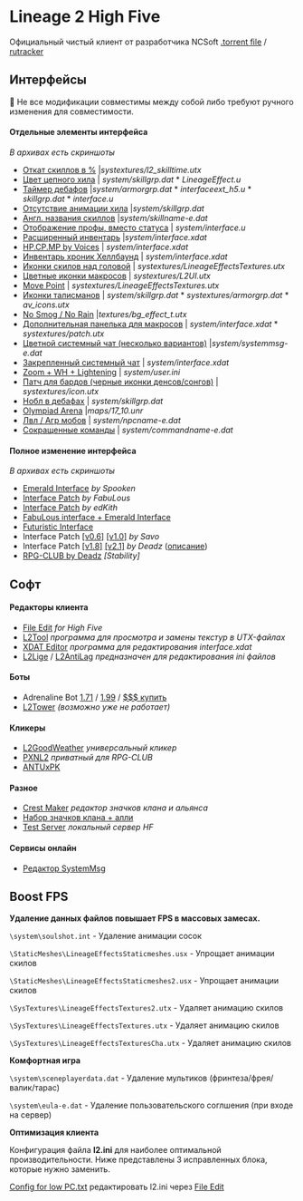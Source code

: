 

# Lineage 2 High Five

Официальный чистый клиент от разработчика NCSoft [.torrent file](https://yadi.sk/d/m7VxuB31HSBR4A) / [rutracker](https://rutracker.org/forum/viewtopic.php?t=4088128)

## Интерфейсы

:red_circle: ​Не все модификации совместимы между собой либо требуют ручного изменения для совместимости.

#### Отдельные элементы интерфейса

*В архивах есть скриншоты*

- [Откат скиллов в %](https://yadi.sk/d/PRTNIBkVwm9syA) |*systextures/l2_skilltime.utx*
- [Цвет цепного хила](https://yadi.sk/d/6Qnk9QjAm7mqnw) | *system/skillgrp.dat* * *LineageEffect.u*
- [Таймер дебафов](https://yadi.sk/d/SFJFGotbbBJKHg) |*system/armorgrp.dat* * *interfaceext_h5.u* * *skillgrp.dat* * *interface.u*
- [Отсутствие анимации хила](https://yadi.sk/d/6epI3Bv4kyCV2Q) |*system/skillgrp.dat*
- [Англ. названия скиллов](https://yadi.sk/d/ctJcb8uPkpO7MQ) |*system/skillname-e.dat*
- [Отображение профы, вместо статуса](https://yadi.sk/d/3oMknrg9QuTdHA) | *system/interface.u*
- [Расширенный инвентарь](https://yadi.sk/d/BSRPLFewZ6wE5w) |*system/interface.xdat*
- [HP.CP.MP by Voices](https://yadi.sk/d/A7tZyxdDuXnCxg) | *system/interface.xdat*
- [Инвентарь хроник Хеллбаунд](https://yadi.sk/d/tr0ulaIaQIZwHA) | *system/interface.xdat*
- [Иконки скилов над головой](https://yadi.sk/d/u6Rb-MyjdiaaZw) | *systextures/LineageEffectsTextures.utx*
- [Цветные иконки макросов](https://yadi.sk/d/yy1GdfXjqe4r0g) | *systextures/L2UI.utx*
- [Move Point](https://yadi.sk/d/CWuRfmB0dmlDsg) | *systextures/LineageEffectsTextures.utx*
- [Иконки талисманов](https://yadi.sk/d/xO0JksHcRS2y8Q) | *system/skillgrp.dat* * *systextures/armorgrp.dat* * *av_icons.utx*
- [No Smog / No Rain](https://yadi.sk/d/rn9cjMUoIUPI1Q) |*textures/bg_effect_t.utx* 
- [Дополнительная панелька для макросов](https://yadi.sk/d/O_KubF9OP82hQA) | *system/interface.xdat* * *systextures/patch.utx*
- [Цветной системный чат (несколько вариантов)](https://yadi.sk/d/q_sEh1xebrmv5g) |*system/systemmsg-e.dat*
- [Закрепленный системный чат](https://yadi.sk/d/Mcfb3xpoWoryyg) | *system/interface.xdat*
- [Zoom + WH + Lightening](https://yadi.sk/d/rrdRBvbSS1yAEg) | *system/user.ini*
- [Патч для бардов (черные иконки денсов/сонгов)](https://yadi.sk/d/xFmHi-D2BDSGlQ) | *systextures/icon.utx*
- [Нобл в дебафах](https://yadi.sk/d/Y2vXwhwHWnDjsw) | *system/skillgrp.dat*
- [Olympiad Arena](https://yadi.sk/d/GvUdRFcHdr957g) |*maps/17_10.unr*
- [Лвл / Агр мобов](https://yadi.sk/d/Csqnvoopg6Tmzw) | *system/npcname-e.dat*
- [Сокращенные команды](https://yadi.sk/d/zwtdiGBxKnACdw) | *system/commandname-e.dat* 

#### Полное изменение интерфейса

*В архивах есть скриншоты*

- [Emerald Interface](https://yadi.sk/d/1sIn8aIqppsRgQ) *by Spooken*
- [Interface Patch](https://yadi.sk/d/UgIF33yHAVbNTA) *by FabuLous*
- [Interface Patch](https://yadi.sk/d/2-LK9VP9KhOdBw) *by edKith*
- [FabuLous interface + Emerald Interface](https://yadi.sk/d/8f3VDrR88rFe8A)
- [Futuristic Interface](https://yadi.sk/d/1HVFdjRSJX3v0w)
- Interface Patch [[v0.6]](https://yadi.sk/d/GUvyXRe3EWkyAA) [[v1.0]](https://yadi.sk/d/610SPPlPu24BiA) *by Savo*
- Interface Patch [[v1.8]](https://yadi.sk/d/iqO-N-JRyMSLyA) [[v2.1]](https://yadi.sk/d/bC_qczL2O1D56Q) *by Deadz* ([описание](https://drive.google.com/file/d/0B8ktmz9kueQOTmlhUElNVS1DN1U/view))
- [RPG-CLUB by Deadz](https://yadi.sk/d/qtF-v2bs_iGwnA) *[Stability]*

## Софт

#### Редакторы клиента

- [File Edit](https://yadi.sk/d/UH1xUrPZvBtrHA) *for High Five*
- [L2Tool](https://yadi.sk/d/HmkJO4e01UF5oQ) *программа для просмотра и замены текстур в UTX-файлах*
- [XDAT Editor](https://yadi.sk/d/apkzoHhImtvjBw) *программа для редактирования interface.xdat*
- [L2Lige](https://yadi.sk/d/EEiXMu_rkOcDvg) / [L2AntiLag](https://yadi.sk/d/arJsmdLwFiVAaA) *предназначен для редактирования ini файлов*

#### Боты

- Adrenaline Bot [1.71](https://yadi.sk/d/hwFjh4puRLfHiQ) / [1.99](https://yadi.sk/d/aRGQaKPTO86I0Q) / [$$$ купить](https://adrenalinebot.ru/)
- [L2Tower](https://yadi.sk/d/juDrYMnCLAF35A) *(возможно уже не работает)*

#### Кликеры

- [L2GoodWeather](https://yadi.sk/d/_qpPxFvUT76dEg) *универсальный кликер*
- [PXNL2](https://yadi.sk/d/nHYC3uCkm8CfBA) *приватный для RPG-CLUB*
- [ANTUxPK](https://yadi.sk/d/BlchvoSLgzHbsQ)

#### Разное

- [Crest Maker](https://yadi.sk/d/uaz6gwS9HWVVBg) *редактор значков клана и альянса*
- [Набор значков клана + алли](https://yadi.sk/d/asrf2E1DZPja3Q)
- [Test Server](https://yadi.sk/d/Lhw169VIVICPtQ) *локальный сервер HF*

#### Сервисы онлайн

- [Редактор SystemMsg](https://l2.zhumarin.ru/)

## Boost FPS

**Удаление данных файлов повышает FPS в массовых замесах.**

`\system\soulshot.int` - Удаление анимации сосок

`\StaticMeshes\LineageEffectsStaticmeshes.usx` - Упрощает анимации скилов 

`\StaticMeshes\LineageEffectsStaticmeshes2.usx` - Упрощает анимации скилов 

`\SysTextures\LineageEffectsTextures2.utx` - Удаляет анимацию скилов 

`\SysTextures\LineageEffectsTextures.utx` - Удаляет анимацию скилов 

`\SysTextures\LineageEffectsTexturesСha.utx` - Удаляет анимацию скилов 

**Комфортная игра**

`\system\sceneplayerdata.dat` - Удаление мультиков (фринтеза/фрея/валик/тарас)

`\system\eula-e.dat` - Удаление пользовательского соглшения (при входе на сервер) 

**Оптимизация клиента**

Конфигурация файла **l2.ini** для наиболее оптимальной производительности. Ниже представлены 3 исправленных блока, которые нужно заменить. 

[Config for low PC.txt](https://yadi.sk/d/EgLi4kOBFtulig) редактировать l2.ini через [File Edit](https://yadi.sk/d/UH1xUrPZvBtrHA)